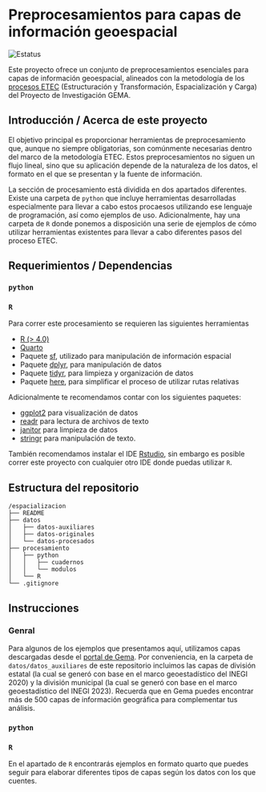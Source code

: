 # Preprocesamientos para capas de información geoespacial

![Estatus](https://img.shields.io/badge/Estatus-desarrollo-yellow)

Este proyecto ofrece un conjunto de preprocesamientos esenciales para capas de información geoespacial, alineados con la metodología de los [procesos ETEC](https://cdn.conahcyt.mx/gema/documentos/Proceso_ETEC-Desglosado_V2.pdf) (Estructuración y Transformación, Espacialización y Carga) del Proyecto de Investigación GEMA.

## Introducción / Acerca de este proyecto

El objetivo principal es proporcionar herramientas de preprocesamiento que, aunque no siempre obligatorias, son comúnmente necesarias dentro del marco de la metodología ETEC. Estos preprocesamientos no siguen un flujo lineal, sino que su aplicación depende de la naturaleza de los datos, el formato en el que se presentan y la fuente de información.  

La sección de procesamiento está dividida en dos apartados diferentes. Existe una carpeta de `python` que incluye herramientas desarrolladas especialmente para llevar a cabo estos procaesos utilizando ese lenguaje de programación, así como ejemplos de uso. Adicionalmente, hay una carpeta de `R` donde ponemos a disposición una serie de ejemplos de cómo utilizar herramientas existentes para llevar a cabo diferentes pasos del proceso ETEC.   


## Requerimientos / Dependencias
### `python`

### `R`

Para correr este procesamiento se requieren las siguientes herramientas
- [R (> 4.0)](https://www.r-project.org/)
- [Quarto](https://quarto.org/) 
- Paquete [sf](https://r-spatial.github.io/sf/), utilizado para manipulación de información espacial
- Paquete [dplyr](https://dplyr.tidyverse.org/), para manipulación de datos
- Paquete [tidyr](https://tidyr.tidyverse.org/), para limpieza y organización de datos  
- Paquete [here](https://here.r-lib.org/), para simplificar el proceso de utilizar rutas relativas

Adicionalmente te recomendamos contar con los siguientes paquetes:
- [ggplot2](https://ggplot2.tidyverse.org/) para visualización de datos
- [readr](https://readr.tidyverse.org/) para lectura de archivos de texto
- [janitor](https://cran.r-project.org/web/packages/janitor/vignettes/janitor.html) para limpieza de datos 
- [stringr](https://stringr.tidyverse.org/) para manipulación de texto.

También recomendamos instalar el IDE [Rstudio](https://www.rstudio.com/categories/rstudio-ide/), sin embargo es posible correr este proyecto con cualquier otro IDE donde puedas utilizar `R`.  

## Estructura del repositorio
```
/espacializacion
├── README
├── datos
│   ├── datos-auxiliares
│   ├── datos-originales
│   └── datos-procesados
├── procesamiento
│   ├── python
│   │   ├── cuadernos
│   │   └── modulos
│   └── R
└── .gitignore
```

## Instrucciones
### Genral
Para algunos de los ejemplos que presentamos aquí, utilizamos capas descargadas desde el [portal de Gema](gema.conahcyt.mx). Por conveniencia, en la carpeta de `datos/datos_auxiliares` de este repositorio incluimos las capas de división estatal (la cual se generó con base en el marco geoestadístico del INEGI 2020) y la división municipal  (la cual se generó con base en el marco geoestadístico del INEGI 2023). Recuerda que en Gema puedes encontrar más de 500 capas de información geográfica para complementar tus análisis.

### `python`

### `R`
En el apartado de `R` encontrarás ejemplos en formato quarto que puedes seguir para elaborar diferentes tipos de capas según los datos con los que cuentes.


